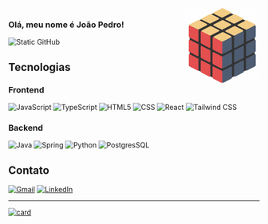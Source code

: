 <img src="rubiks.webp" alt="ilustração de um computador" min-width="150px" max-width="150px" width="150px" height="150px"  align="right">

### Olá, meu nome é João Pedro!

<img src="https://img.shields.io/static/v1?label=Overview&message=João Pedro&color=161853&style=for-the-badge&logo=GitHub" alt="Static GitHub">

## Tecnologias

### Frontend
![JavaScript](https://img.shields.io/badge/JavaScript-F7DF1E?style=for-the-badge&logo=javascript&logoColor=black)
![TypeScript](https://img.shields.io/badge/TypeScript-007ACC?style=for-the-badge&logo=typescript&logoColor=white)
![HTML5](https://img.shields.io/badge/HTML5-E34F26?style=for-the-badge&logo=html5&logoColor=white)
![CSS](https://img.shields.io/badge/CSS3-1572B6?style=for-the-badge&logo=css3&logoColor=white)
![React](https://img.shields.io/badge/React-20232A?style=for-the-badge&logo=react&logoColor=61DAFB)
![Tailwind CSS](https://img.shields.io/badge/Tailwind_CSS-38B2AC?style=for-the-badge&logo=tailwind-css&logoColor=white)

### Backend
![Java](https://img.shields.io/badge/Java-ED8B00?style=for-the-badge&logo=java&logoColor=white)
![Spring](https://img.shields.io/badge/Spring-6DB33F?style=for-the-badge&logo=spring&logoColor=white)
![Python](https://img.shields.io/badge/Python-3776AB?style=for-the-badge&logo=python&logoColor=white)
![PostgresSQL](https://img.shields.io/badge/PostgreSQL-316192?style=for-the-badge&logo=postgresql&logoColor=white)

## Contato

<p align="left">
  <a href="mailto:jpedro.fsgs@gmail.com" title="Gmail">
  <img src="https://img.shields.io/badge/-Gmail-FF0000?style=flat-square&labelColor=FF0000&logo=gmail&logoColor=white&link=mailto:jpedro.fsgs@gmail.com" alt="Gmail"/></a>
  <a href="https://www.linkedin.com/in/jpedrofsgs/" title="LinkedIn">
  <img src="https://img.shields.io/badge/-Linkedin-0e76a8?style=flat-square&logo=Linkedin&logoColor=white&link=https://www.linkedin.com/in/jpedrofsgs/" alt="LinkedIn"/></a>

---

[![card](https://github-readme-stats.vercel.app/api?username=jpedro-fsgs&theme=tokyonight)](https://github.com/anuraghazra/github-readme-stats)
